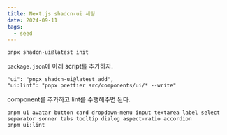 ```yaml
---
title: Next.js shadcn-ui 세팅
date: 2024-09-11
tags:
  - seed
---
```


```shell
pnpx shadcn-ui@latest init
```

`package.json`에 아래 script를 추가하자.
```
"ui": "pnpx shadcn-ui@latest add",
"ui:lint": "pnpx prettier src/components/ui/* --write"
```

component를 추가하고 lint를 수행해주면 된다.
```shell
pnpm ui avatar button card dropdown-menu input textarea label select separator sonner tabs tooltip dialog aspect-ratio accordion
pnpm ui:lint
```
